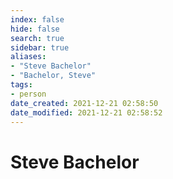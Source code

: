 ```yaml
---
index: false
hide: false
search: true
sidebar: true
aliases:
- "Steve Bachelor"
- "Bachelor, Steve"
tags:
- person
date_created: 2021-12-21 02:58:50
date_modified: 2021-12-21 02:58:52
---
```


# Steve Bachelor

